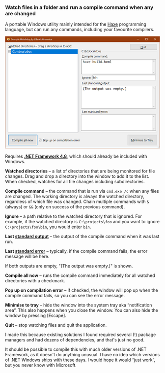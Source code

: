 ### Watch files in a folder and run a compile command when any are changed
A portable Windows utility mainly intended for the [Haxe](https://haxe.org/) programming language, but can run any commands, including your favourite compilers.

![a screenshot of Compile Watchdog by Zdeněk Gromnica](docs/images/compile-watchdog-screenshot.png)

Requires **[.NET Framework 4.8](https://dotnet.microsoft.com/en-us/download/dotnet-framework/net48)**, which should already be included with Windows.

**Watched directories** – a list of directories that are being monitored for file changes. Drag and drop a directory into the window to add it to the list. When checked, watches for all file changes including subdirectories.

**Compile command** – the command that is run via `cmd.exe /c` when any files are changed. The working directory is always the watched directory, regardless of which file was changed. Chain multiple commands with `&` (always) or `&&` (only on success of the previous command).

**Ignore** – a path relative to the watched directory that is ignored. For example, if the watched directory is `C:\projects\foo` and you want to ignore `C:\projects\foo\bin`, you would enter `bin`.

**Last [standard output](https://en.wikipedia.org/wiki/Standard_streams#Standard_output_(stdout))** – the output of the compile command when it was last run.

**Last [standard error](https://en.wikipedia.org/wiki/Standard_streams#Standard_error_(stderr))** – typically, if the compile command fails, the error message will be here.

If both outputs are empty, "(The output was empty.)" is shown.

**Compile all now** – runs the compile command immediately for all watched directories with a checkmark.

**Pop up on compilation error** – if checked, the window will pop up when the compile command fails, so you can see the error message.

**Minimise to tray** – hide the window into the system tray aka “notification area”. This also happens when you close the window. You can also hide the window by pressing [Escape].

**Quit** – stop watching files and quit the application.

I made this because existing solutions I found required several (!) package managers and had dozens of dependencies, and that's just no good.

It should be possible to compile this with much older versions of .NET Framework, as it doesn't do anything unusual. I have no idea which versions of .NET Windows ships with these days. I would hope it would “just work”, but you never know with Microsoft.
